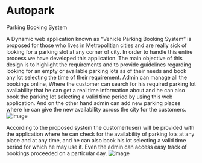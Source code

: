 # Autopark
Parking Booking System

A Dynamic web application known as “Vehicle Parking Booking System” is proposed for those who lives in Metropolitian cities and are really sick of looking for a parking slot at any corner of city. In order to handle this entire process we have developed this application. The main objective of this design is to highlight the requirements and to provide guidelines regarding looking for an empty or available parking lots as of their needs and book any lot selecting the time of their requirement. Admin can manage all the bookings online, Where the customer can search for his required parking lot availability that he can get a real time information about and he can also book the parking lot selecting a valid time period by using this web application. And on the other hand admin can add new parking places where he can give the new availability across the city for the customers.![image](https://user-images.githubusercontent.com/79695204/227699602-04221ea0-ade5-4441-adda-eae2a54c4b4f.png)


According to the proposed system the customer(user) will be provided with the application where he can check for the availability of parking lots at any place and at any time, and he can also book his lot selecting a valid time period for which he may use it. Even the admin can access easy track of bookings proceeded on a particular day.
![image](https://user-images.githubusercontent.com/79695204/227699611-94c4abce-b104-4840-b407-5706ce10c044.png)
